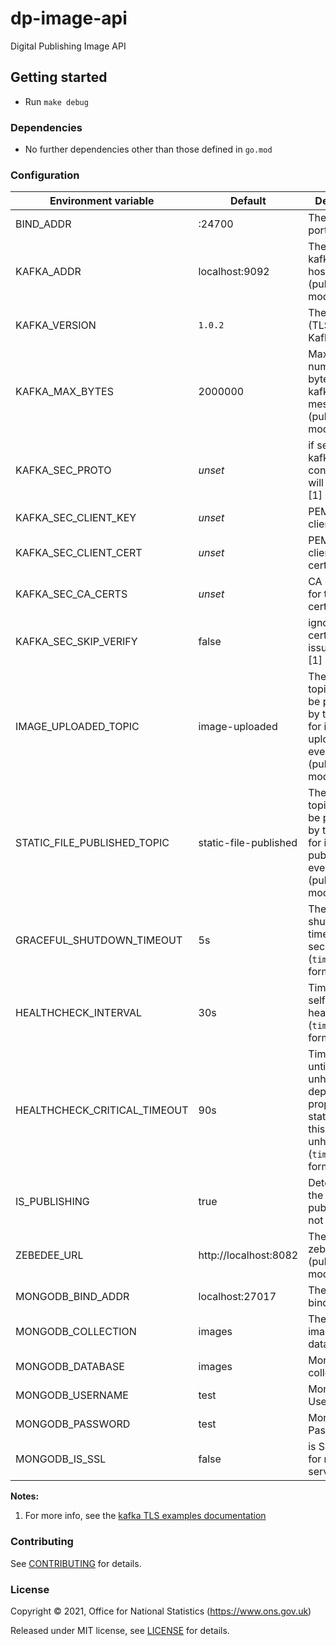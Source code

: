 # dp-image-api

Digital Publishing Image API

## Getting started

* Run `make debug`

### Dependencies

* No further dependencies other than those defined in `go.mod`

### Configuration

| Environment variable         | Default               | Description
| ---------------------------- | --------------------- | -----------
| BIND_ADDR                    | :24700                | The host and port to bind to
| KAFKA_ADDR                   | localhost:9092        | The list of kafka broker hosts (publishing mode only)
| KAFKA_VERSION                | `1.0.2`                                | The version of (TLS-ready) Kafka
| KAFKA_MAX_BYTES              | 2000000               | Maximum number of bytes in a kafka message (publishing mode only)
| KAFKA_SEC_PROTO              | _unset_               | if set to `TLS`, kafka connections will use TLS [1]
| KAFKA_SEC_CLIENT_KEY         | _unset_               | PEM for the client key [1]
| KAFKA_SEC_CLIENT_CERT        | _unset_               | PEM for the client certificate [1]
| KAFKA_SEC_CA_CERTS           | _unset_               | CA cert chain for the server cert [1]
| KAFKA_SEC_SKIP_VERIFY        | false                 | ignores server certificate issues if `true` [1]
| IMAGE_UPLOADED_TOPIC         | image-uploaded        | The kafka topic that will be produced by this service for image uploading events (publishing mode only)
| STATIC_FILE_PUBLISHED_TOPIC  | static-file-published | The kafka topic that will be produced by this service for image publishing events (publishing mode only)
| GRACEFUL_SHUTDOWN_TIMEOUT    | 5s                    | The graceful shutdown timeout in seconds (`time.Duration` format)
| HEALTHCHECK_INTERVAL         | 30s                   | Time between self-healthchecks (`time.Duration` format)
| HEALTHCHECK_CRITICAL_TIMEOUT | 90s                   | Time to wait until an unhealthy dependent propagates its state to make this app unhealthy (`time.Duration` format)
| IS_PUBLISHING                | true                  | Determines if the instance is publishing or not
| ZEBEDEE_URL                  | http://localhost:8082 | The URL of zebedee (publishing mode only)
| MONGODB_BIND_ADDR            | localhost:27017       | The MongoDB bind address
| MONGODB_COLLECTION           | images                | The MongoDB images database
| MONGODB_DATABASE             | images                | MongoDB collection
| MONGODB_USERNAME             | test                  | MongoDB Username
| MONGODB_PASSWORD             | test                  | MongoDB Password
| MONGODB_IS_SSL               | false                 | is SSL enabled for mongo server

**Notes:**

1. For more info, see the [kafka TLS examples documentation](https://github.com/ONSdigital//tree/main/examples#tls)

### Contributing

See [CONTRIBUTING](CONTRIBUTING.md) for details.

### License

Copyright © 2021, Office for National Statistics (https://www.ons.gov.uk)

Released under MIT license, see [LICENSE](LICENSE.md) for details.

